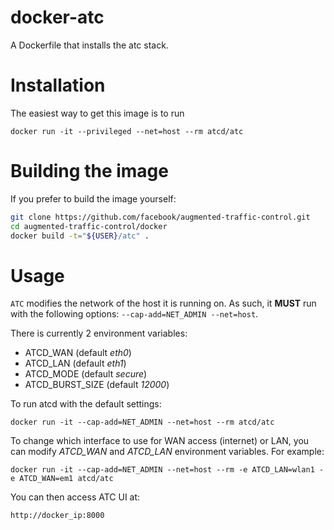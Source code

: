 # docker-atc

A Dockerfile that installs the atc stack.

# Installation

The easiest way to get this image is to run
```
docker run -it --privileged --net=host --rm atcd/atc
```

# Building the image

If you prefer to build the image yourself:
```bash
git clone https://github.com/facebook/augmented-traffic-control.git
cd augmented-traffic-control/docker
docker build -t="${USER}/atc" .
```

# Usage

`ATC` modifies the network of the host it is running on. As such, it **MUST**
run with the following options: `--cap-add=NET_ADMIN --net=host`.

There is currently 2 environment variables:
* ATCD_WAN (default *eth0*)
* ATCD_LAN (default *eth1*)
* ATCD_MODE (default *secure*)
* ATCD_BURST_SIZE (default *12000*)

To run atcd with the default settings:

```
docker run -it --cap-add=NET_ADMIN --net=host --rm atcd/atc
```

To change which interface to use for WAN access (internet) or LAN, you can modify
*ATCD_WAN* and *ATCD_LAN* environment variables. For example:


```
docker run -it --cap-add=NET_ADMIN --net=host --rm -e ATCD_LAN=wlan1 -e ATCD_WAN=em1 atcd/atc
```

You can then access ATC UI at:

```
http://docker_ip:8000
```
